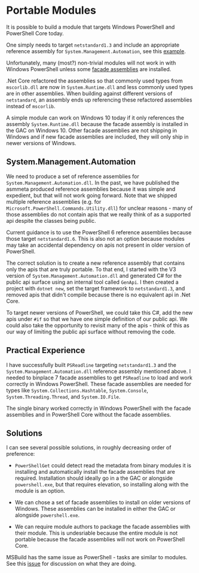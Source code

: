 
# Portable Modules

It is possible to build a module that targets Windows PowerShell and PowerShell Core today.

One simply needs to target `netstandard1.3` and include an appropriate reference assembly for `System.Management.Automation`, see this [example](https://github.com/Jaykul/NetCoreModuleProof).

Unfortunately, many (most?) non-trivial modules will not work in with Windows PowerShell unless some [facade assemblies](https://github.com/dotnet/standard/blob/6051a7df6d86353f900c46a64f104593647d2904/docs/history/evolution-of-design-time-assemblies.md) are installed.

.Net Core refactored the assemblies so that commonly used types from `mscorlib.dll` are now in `System.Runtime.dll` and less commonly used types are in other assemblies.
When building against different versions of `netstandard`, an assembly ends up referencing these refactored assemblies instead of `mscorlib`.

A simple module can work on Windows 10 today if it only references the assembly `System.Runtime.dll` because the facade assembly is installed in the GAC on Windows 10.
Other facade assemblies are not shipping in Windows and if new facade assemblies are included, they will only ship in newer versions of Windows.

## System.Management.Automation

We need to produce a set of reference assemblies for `System.Management.Automation.dll`.
In the past, we have published the asmmeta produced reference assemblies because it was simple and expedient, but that will not work going forward.
Note that we shipped multiple reference assemblies (e.g. for `Microsoft.PowerShell.Commands.Utility.dll`) for unclear reasons - many of those assemblies do not contain apis that we really think of as a supported api despite the classes being public.

Current guidance is to use the PowerShell 6 reference assemblies because those target `netstandard1.6`.
This is also not an option because modules may take an accidental dependency on apis not present in older version of PowerShell.

The correct solution is to create a new reference assembly that contains only the apis that are truly portable.
To that end, I started with the V3 version of `System.Management.Automation.dll` and generated C# for the public api surface using an internal tool called `GenApi`.
I then created a project with `dotnet new`, set the target framework to `netstandard1.3`, and removed apis that didn't compile because there is no equivalent api in .Net Core.

To target newer versions of PowerShell, we could take this C#, add the new apis under `#if` so that we have one simple definition of our public api.
We could also take the opportunity to revisit many of the apis - think of this as our way of limiting the public api surface without removing the code.

## Practical Experience

I have successfully built `PSReadline` targeting `netstandard1.3` and the `System.Management.Automation.dll` reference assembly mentioned above.
I needed to binplace 7 facade assemblies to get `PSReadline` to load and work correctly in Windows PowerShell.
These facade assemblies are needed for types like `System.Collections.Hashtable`, `System.Console`, `System.Threading.Thread`, and `System.IO.File`.

The single binary worked correctly in Windows PowerShell with the facade assemblies and in PowerShell Core without the facade assemblies.

## Solutions

I can see several possible solutions, in roughly decreasing order of preference:

* `PowerShellGet` could detect read the metadata from binary modules it is installing and automatically install the facade assemblies that are required.
  Installation should ideally go in a the GAC or alongside `powershell.exe`, but that requires elevation, so installing along with the module is an option.

* We can chose a set of facade assemblies to install on older versions of Windows.
  These assemblies can be installed in either the GAC or alongside `powershell.exe`.

* We can require module authors to package the facade assemblies with their module.
  This is undesriable because the entire module is not portable because the facade assemblies will not work on PowerShell Core.

MSBuild has the same issue as PowerShell - tasks are similar to modules.
See this [issue](https://github.com/Microsoft/msbuild/issues/1542) for discussion on what they are doing.
